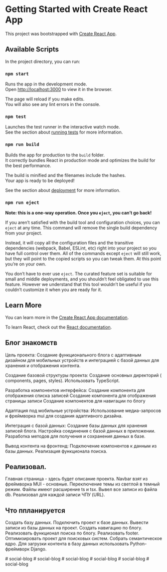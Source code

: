 # Getting Started with Create React App

This project was bootstrapped with [Create React App](https://github.com/facebook/create-react-app).

## Available Scripts

In the project directory, you can run:

### `npm start`

Runs the app in the development mode.\
Open [http://localhost:3000](http://localhost:3000) to view it in the browser.

The page will reload if you make edits.\
You will also see any lint errors in the console.

### `npm test`

Launches the test runner in the interactive watch mode.\
See the section about [running tests](https://facebook.github.io/create-react-app/docs/running-tests) for more information.

### `npm run build`

Builds the app for production to the `build` folder.\
It correctly bundles React in production mode and optimizes the build for the best performance.

The build is minified and the filenames include the hashes.\
Your app is ready to be deployed!

See the section about [deployment](https://facebook.github.io/create-react-app/docs/deployment) for more information.

### `npm run eject`

**Note: this is a one-way operation. Once you `eject`, you can’t go back!**

If you aren’t satisfied with the build tool and configuration choices, you can `eject` at any time. This command will remove the single build dependency from your project.

Instead, it will copy all the configuration files and the transitive dependencies (webpack, Babel, ESLint, etc) right into your project so you have full control over them. All of the commands except `eject` will still work, but they will point to the copied scripts so you can tweak them. At this point you’re on your own.

You don’t have to ever use `eject`. The curated feature set is suitable for small and middle deployments, and you shouldn’t feel obligated to use this feature. However we understand that this tool wouldn’t be useful if you couldn’t customize it when you are ready for it.

## Learn More

You can learn more in the [Create React App documentation](https://facebook.github.io/create-react-app/docs/getting-started).

To learn React, check out the [React documentation](https://reactjs.org/).


## Блог знакомств
Цель проекта: Создание функционального блога с адаптивным дизайном для мобильных устройств и интеграцией с базой данных для хранения и отображения контента.

Создание базовой структуры проекта:
Создание основных директорий ( components, pages, styles).
Использовать TypeScript.

Разработка компонентов интерфейса:
Создание компонента для отображения списка записей
Создание компонента для отображения страницы записи
Создание компонентов для навигации по блогу

Адаптация под мобильные устройства:
Использование медиа-запросов и фреймворка mui для создания адаптивного дизайна.

Интеграция с базой данных:
Создание базы данных для хранения записей блога.
Настройка соединения с базой данных в приложении.
Разработка методов для получения и сохранения данных в базе.

Вывод контента на фронтенд:
Подключение компонентов к данным из базы данных.
Реализация функционала поиска.

## Реализовал.
Главная страница - здесь будет описание проекта.
 Navbar взят из фреймворка MUI - основные. 
 Переключение темы из светлой в темный режим. Файлы имеют расширение ts и tsx. 
 Вывел все записи из файла db. Реализовал для каждой записи ЧПУ (URL).

## Что ппланируется

Создать базу данных.
Подключить проект к базе данных.
Вывести записи из базы данных на проект.
Создать навигацию по блогу.
Реализовать функционал поиска по блогу.
Реализовать footer.
Оптимизировать проект для поисковых систем.
Собрать семантическое ядро.
Для загрузки контента в базу данных использовать Python-фреймворк Django.



#   s o c i a l - b l o g 
 
 #   s o c i a l - b l o g 
 
 #   s o c i a l - b l o g  
 #   s o c i a l - b l o g  
 #   s o c i a l - b l o g  
 #   s o c i a l - b l o g  
 
